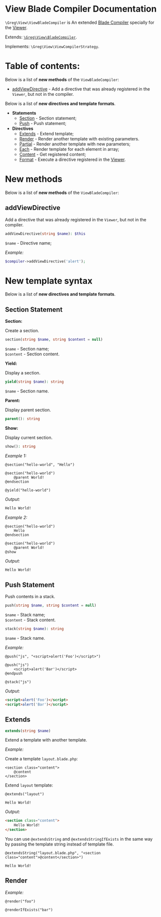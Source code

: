 # View Blade Compiler Documentation

`\Greg\View\ViewBladeCompiler` is An extended [Blade Compiler](docs/BladeCompiler.md) specially for the [Viewer](Viewer.md).

Extends: [`\Greg\View\BladeCompiler`](BladeCompiler.md).

Implements: `\Greg\View\ViewCompilerStrategy`.

# Table of contents:

Below is a list of **new methods** of the `ViewBladeCompiler`:

* [addViewDirective](#addviewdirective) - Add a directive that was already registered in the `Viewer`, but not in the compiler.

Below is a list of **new directives and template formats**.

* **Statements**
    * [Section](#section-statement) - Section statement;
    * [Push](#push-statement) - Push statement;
* **Directives**
    * [Extends](#extends) - Extend template;
    * [Render](#render) - Render another template with existing parameters.
    * [Partial](#partial) - Render another template with new parameters;
    * [Each](#each) - Render template for each element in array;
    * [Content](#content) - Get registered content;
    * [Format](#format) - Execute a directive registered in the [Viewer](#).

# New methods

Below is a list of **new methods** of the `ViewBladeCompiler`:

## addViewDirective

Add a directive that was already registered in the `Viewer`, but not in the compiler.

```php
addViewDirective(string $name): $this
```

`$name` - Directive name;  

_Example:_

```php
$compiler->addViewDirective('alert');
```

# New template syntax

Below is a list of **new directives and template formats**.

## Section Statement

**Section:**

Create a section.

```php
section(string $name, string $content = null)
```

`$name` - Section name;  
`$content` - Section content.

**Yield:**

Display a section.

```php
yield(string $name): string
```

`$name` - Section name.

**Parent:**

Display parent section.

```php
parent(): string
```

**Show:**

Display current section.

```php
show(): string
```

_Example 1:_

```blade
@section("hello-world", "Hello")

@section("hello-world")
    @parent World!
@endsection

@yield("hello-world")
```

_Output:_

```html
Hello World!
```

_Example 2:_

```blade
@section("hello-world")
    Hello
@endsection

@section("hello-world")
    @parent World!
@show
```

_Output:_

```html
Hello World!
```

## Push Statement

Push contents in a stack.

```php
push(string $name, string $content = null)
```

`$name` - Stack name;  
`$content` - Stack content.

```php
stack(string $name): string
```

`$name` - Stack name.  

_Example:_

```blade
@push("js", "<script>alert('Foo')</script>")

@push("js")
    <script>alert('Bar')</script>
@endpush

@stack("js")
```

_Output:_

```html
<script>alert('Foo')</script>
<script>alert('Bar')</script>
```

## Extends

```php
extends(string $name)
```

Extend a template with another template.

_Example:_

Create a template `layout.blade.php`:

```blade
<section class="content">
    @content
</section>
```

Extend `layout` template:

```blade
@extends("layout")

Hello World!
```

_Output:_

```html
<section class="content">
    Hello World!
</section>
```

You can use `@extendsString` and `@extendsStringIfExists` in the same way by passing the template string instead of template file.

```blade
@extendsString("layout.blade.php", "<section class="content">@content</section>")

Hello World!
```

## Render

_Example:_

```blade
@render("foo")

@renderIfExists("bar")
```
